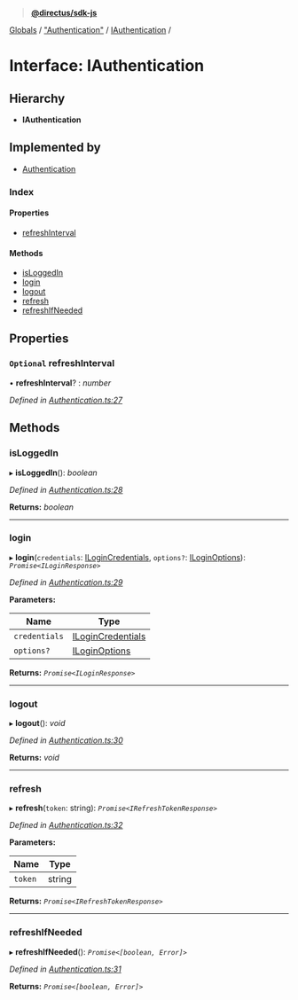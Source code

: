 > **[@directus/sdk-js](../README.md)**

[Globals](../README.md) / ["Authentication"](../modules/_authentication_.md) / [IAuthentication](_authentication_.iauthentication.md) /

# Interface: IAuthentication

## Hierarchy

* **IAuthentication**

## Implemented by

* [Authentication](../classes/_authentication_.authentication.md)

### Index

#### Properties

* [refreshInterval](_authentication_.iauthentication.md#optional-refreshinterval)

#### Methods

* [isLoggedIn](_authentication_.iauthentication.md#isloggedin)
* [login](_authentication_.iauthentication.md#login)
* [logout](_authentication_.iauthentication.md#logout)
* [refresh](_authentication_.iauthentication.md#refresh)
* [refreshIfNeeded](_authentication_.iauthentication.md#refreshifneeded)

## Properties

### `Optional` refreshInterval

• **refreshInterval**? : *number*

*Defined in [Authentication.ts:27](https://github.com/janbiasi/sdk-js/blob/75383ea/src/Authentication.ts#L27)*

## Methods

###  isLoggedIn

▸ **isLoggedIn**(): *boolean*

*Defined in [Authentication.ts:28](https://github.com/janbiasi/sdk-js/blob/75383ea/src/Authentication.ts#L28)*

**Returns:** *boolean*

___

###  login

▸ **login**(`credentials`: [ILoginCredentials](_schemes_auth_login_.ilogincredentials.md), `options?`: [ILoginOptions](_schemes_auth_login_.iloginoptions.md)): *`Promise<ILoginResponse>`*

*Defined in [Authentication.ts:29](https://github.com/janbiasi/sdk-js/blob/75383ea/src/Authentication.ts#L29)*

**Parameters:**

Name | Type |
------ | ------ |
`credentials` | [ILoginCredentials](_schemes_auth_login_.ilogincredentials.md) |
`options?` | [ILoginOptions](_schemes_auth_login_.iloginoptions.md) |

**Returns:** *`Promise<ILoginResponse>`*

___

###  logout

▸ **logout**(): *void*

*Defined in [Authentication.ts:30](https://github.com/janbiasi/sdk-js/blob/75383ea/src/Authentication.ts#L30)*

**Returns:** *void*

___

###  refresh

▸ **refresh**(`token`: string): *`Promise<IRefreshTokenResponse>`*

*Defined in [Authentication.ts:32](https://github.com/janbiasi/sdk-js/blob/75383ea/src/Authentication.ts#L32)*

**Parameters:**

Name | Type |
------ | ------ |
`token` | string |

**Returns:** *`Promise<IRefreshTokenResponse>`*

___

###  refreshIfNeeded

▸ **refreshIfNeeded**(): *`Promise<[boolean, Error]>`*

*Defined in [Authentication.ts:31](https://github.com/janbiasi/sdk-js/blob/75383ea/src/Authentication.ts#L31)*

**Returns:** *`Promise<[boolean, Error]>`*